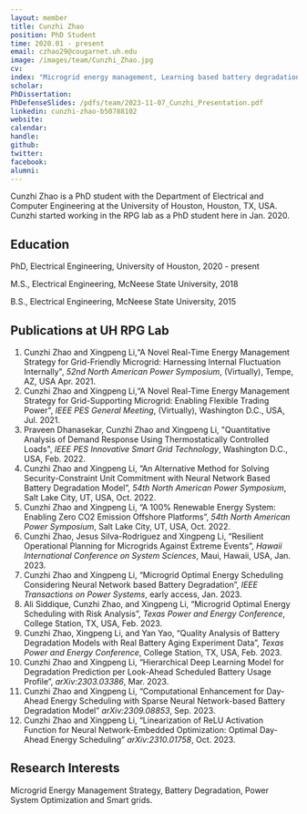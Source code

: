 ```yaml
---
layout: member
title: Cunzhi Zhao
position: PhD Student
time: 2020.01 - present
email: czhao29@cougarnet.uh.edu
image: /images/team/Cunzhi_Zhao.jpg
cv: 
index: "Microgrid energy management, Learning based battery degradation modeling"
scholar: 
PhDissertation: 
PhDefenseSlides: /pdfs/team/2023-11-07_Cunzhi_Presentation.pdf
linkedin: cunzhi-zhao-b50788102
website: 
calendar: 
handle: 
github: 
twitter: 
facebook: 
alumni: 
---
```


Cunzhi Zhao is a PhD student with the Department of Electrical and Computer Engineering at the University of Houston, Houston, TX, USA. Cunzhi started working in the RPG lab as a PhD student here in Jan. 2020.

## Education
PhD, Electrical Engineering, University of Houston, 2020 - present

M.S., Electrical Engineering, McNeese State University, 2018

B.S., Electrical Engineering, McNeese State University, 2015

## Publications at UH RPG Lab 
1. Cunzhi Zhao and Xingpeng Li,“A Novel Real-Time Energy Management Strategy for Grid-Friendly Microgrid: Harnessing Internal Fluctuation Internally", *52nd North American Power Symposium*, (Virtually), Tempe, AZ, USA Apr. 2021.
2. Cunzhi Zhao and Xingpeng Li,“A Novel Real-Time Energy Management Strategy for Grid-Supporting Microgrid: Enabling Flexible Trading Power", *IEEE PES General Meeting*, (Virtually), Washington D.C., USA, Jul. 2021.
3. Praveen Dhanasekar, Cunzhi Zhao and Xingpeng Li, "Quantitative Analysis of Demand Response Using Thermostatically Controlled Loads", *IEEE PES Innovative Smart Grid Technology*, Washington D.C., USA, Feb. 2022. 
4. Cunzhi Zhao and Xingpeng Li, “An Alternative Method for Solving Security-Constraint Unit Commitment with Neural Network Based Battery Degradation Model”, *54th North American Power Symposium*, Salt Lake City, UT, USA, Oct. 2022.
5. Cunzhi Zhao and Xingpeng Li, “A 100% Renewable Energy System: Enabling Zero CO2 Emission Offshore Platforms”, *54th North American Power Symposium*, Salt Lake City, UT, USA, Oct. 2022.
6. Cunzhi Zhao, Jesus Silva-Rodriguez and Xingpeng Li, “Resilient Operational Planning for Microgrids Against Extreme Events”, *Hawaii International Conference on System Sciences*, Maui, Hawaii, USA, Jan. 2023.
7. Cunzhi Zhao and Xingpeng Li, “Microgrid Optimal Energy Scheduling Considering Neural Network based Battery Degradation”, *IEEE Transactions on Power Systems*, early access, Jan. 2023.
8. Ali Siddique, Cunzhi Zhao, and Xingpeng Li, “Microgrid Optimal Energy Scheduling with Risk Analysis”, *Texas Power and Energy Conference*, College Station, TX, USA, Feb. 2023.
9. Cunzhi Zhao, Xingpeng Li, and Yan Yao, “Quality Analysis of Battery Degradation Models with Real Battery Aging Experiment Data”, *Texas Power and Energy Conference*, College Station, TX, USA, Feb. 2023.
10. Cunzhi Zhao and Xingpeng Li, “Hierarchical Deep Learning Model for Degradation Prediction per Look-Ahead Scheduled Battery Usage Profile”, *arXiv:2303.03386*, Mar. 2023.
11. Cunzhi Zhao and Xingpeng Li, “Computational Enhancement for Day-Ahead Energy Scheduling with Sparse Neural Network-based Battery Degradation Model” *arXiv:2309.08853*, Sep. 2023.
12. Cunzhi Zhao and Xingpeng Li, “Linearization of ReLU Activation Function for Neural Network-Embedded Optimization:  Optimal Day-Ahead Energy Scheduling” *arXiv:2310.01758*, Oct. 2023.


## Research Interests
Microgrid Energy Management Strategy, Battery Degradation, Power System Optimization and Smart grids.

